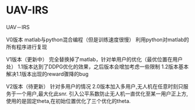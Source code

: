 # UAV-IRS
UAV－IRS

V0版本
matlab与python混合编程（但是训练速度很慢）
利用python对matlab的所有程序进行复现

V1版本（更新中）
完全替换掉了matlab，针对单用户的优化（最优位置在用户处）
1.1版本达到了DDPG优化的效果，之后版本会增加考虑一些限制
1.2版本基本解决1.1版本出现的reward骤降的bug

V2版本（待更新）
针对多用户的情况
2.0版本加入多用户,无人机在任意时刻只服务于一个用户,最大化此snr.
引入公平系数防止无人机一直优化至某一用户正上方,使用的是固定theta,在初始位置优化了三个优化的theta.

